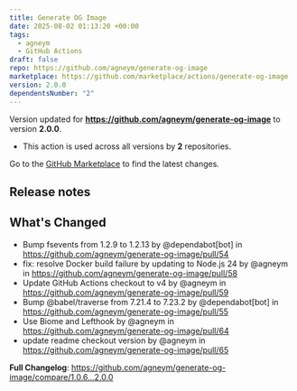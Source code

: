 ```yaml
---
title: Generate OG Image
date: 2025-08-02 01:13:20 +00:00
tags:
  - agneym
  - GitHub Actions
draft: false
repo: https://github.com/agneym/generate-og-image
marketplace: https://github.com/marketplace/actions/generate-og-image
version: 2.0.0
dependentsNumber: "2"
---
```



Version updated for **https://github.com/agneym/generate-og-image** to version **2.0.0**.
- This action is used across all versions by **2** repositories.

Go to the [GitHub Marketplace](https://github.com/marketplace/actions/generate-og-image) to find the latest changes.

## Release notes

## What's Changed
* Bump fsevents from 1.2.9 to 1.2.13 by @dependabot[bot] in https://github.com/agneym/generate-og-image/pull/54
* fix: resolve Docker build failure by updating to Node.js 24 by @agneym in https://github.com/agneym/generate-og-image/pull/58
* Update GitHub Actions checkout to v4 by @agneym in https://github.com/agneym/generate-og-image/pull/59
* Bump @babel/traverse from 7.21.4 to 7.23.2 by @dependabot[bot] in https://github.com/agneym/generate-og-image/pull/55
* Use Biome and Lefthook by @agneym in https://github.com/agneym/generate-og-image/pull/64
* update readme checkout version by @agneym in https://github.com/agneym/generate-og-image/pull/65


**Full Changelog**: https://github.com/agneym/generate-og-image/compare/1.0.6...2.0.0
